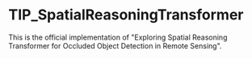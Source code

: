 # TIP_SpatialReasoningTransformer
This is the official implementation of "Exploring Spatial Reasoning Transformer for Occluded Object Detection in Remote Sensing".
